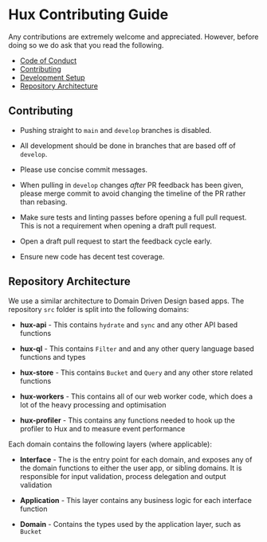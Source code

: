 # Hux Contributing Guide

Any contributions are extremely welcome and appreciated. However, before doing so we do ask that you read the following.

- [Code of Conduct](https://github.com/huxjs/hux/CODE_OF_CONDUCT.md)
- [Contributing](#contributing)
- [Development Setup](#development-setup)
- [Repository Architecture](#repository-architecture)

## Contributing

- Pushing straight to `main` and `develop` branches is disabled.

- All development should be done in branches that are based off of `develop`.

- Please use concise commit messages.

- When pulling in `develop` changes _after_ PR feedback has been given, please merge commit to avoid changing the timeline of the PR rather than rebasing.

- Make sure tests and linting passes before opening a full pull request. This is not a requirement when opening a draft pull request.

- Open a draft pull request to start the feedback cycle early.

- Ensure new code has decent test coverage.

## Repository Architecture

We use a similar architecture to Domain Driven Design based apps. The repository `src` folder is split into the following domains:

- **hux-api** - This contains `hydrate` and `sync` and any other API based functions

- **hux-ql** - This contains `Filter` and and any other query language based functions and types

- **hux-store** - This contains `Bucket` and `Query` and any other store related functions

- **hux-workers** - This contains all of our web worker code, which does a lot of the heavy processing and optimisation

- **hux-profiler** - This contains any functions needed to hook up the profiler to Hux and to measure event performance

Each domain contains the following layers (where applicable):

- **Interface** - The is the entry point for each domain, and exposes any of the domain functions to either the user app, or sibling domains. It is responsible for input validation, process delegation and output validation

- **Application** - This layer contains any business logic for each interface function

- **Domain** - Contains the types used by the application layer, such as `Bucket`

